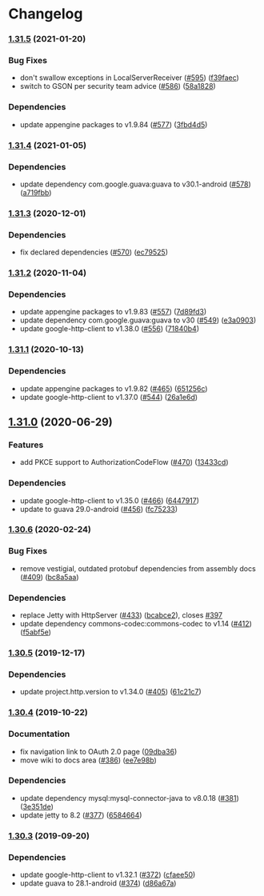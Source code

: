 # Changelog

### [1.31.5](https://www.github.com/googleapis/google-oauth-java-client/compare/v1.31.4...v1.31.5) (2021-01-20)


### Bug Fixes

* don't swallow exceptions in LocalServerReceiver ([#595](https://www.github.com/googleapis/google-oauth-java-client/issues/595)) ([f39faec](https://www.github.com/googleapis/google-oauth-java-client/commit/f39faec9980fa65602a216fbf34555b744139443))
* switch to GSON per security team advice ([#586](https://www.github.com/googleapis/google-oauth-java-client/issues/586)) ([58a1828](https://www.github.com/googleapis/google-oauth-java-client/commit/58a1828e8e291c59494893b2632c294dffe98b23))


### Dependencies

* update appengine packages to v1.9.84 ([#577](https://www.github.com/googleapis/google-oauth-java-client/issues/577)) ([3fbd4d5](https://www.github.com/googleapis/google-oauth-java-client/commit/3fbd4d5205215447969adb7fa93a46f309eed4a5))

### [1.31.4](https://www.github.com/googleapis/google-oauth-java-client/compare/v1.31.3...v1.31.4) (2021-01-05)


### Dependencies

* update dependency com.google.guava:guava to v30.1-android ([#578](https://www.github.com/googleapis/google-oauth-java-client/issues/578)) ([a719fbb](https://www.github.com/googleapis/google-oauth-java-client/commit/a719fbb03701938aac125f456153433e41b69393))

### [1.31.3](https://www.github.com/googleapis/google-oauth-java-client/compare/v1.31.2...v1.31.3) (2020-12-01)


### Dependencies

* fix declared dependencies ([#570](https://www.github.com/googleapis/google-oauth-java-client/issues/570)) ([ec79525](https://www.github.com/googleapis/google-oauth-java-client/commit/ec79525da8bc50d4cb641a87c186a5870a61afd4))

### [1.31.2](https://www.github.com/googleapis/google-oauth-java-client/compare/v1.31.1...v1.31.2) (2020-11-04)


### Dependencies

* update appengine packages to v1.9.83 ([#557](https://www.github.com/googleapis/google-oauth-java-client/issues/557)) ([7d89fd3](https://www.github.com/googleapis/google-oauth-java-client/commit/7d89fd36810e5c29073e0ab571e7e433d4473996))
* update dependency com.google.guava:guava to v30 ([#549](https://www.github.com/googleapis/google-oauth-java-client/issues/549)) ([e3a0903](https://www.github.com/googleapis/google-oauth-java-client/commit/e3a0903fc405ea6fa86e62032dfb2a9fc9a23d1f))
* update google-http-client to v1.38.0 ([#556](https://www.github.com/googleapis/google-oauth-java-client/issues/556)) ([71840b4](https://www.github.com/googleapis/google-oauth-java-client/commit/71840b44348f70f9c1e226f51aae3761d71dc341))

### [1.31.1](https://www.github.com/googleapis/google-oauth-java-client/compare/v1.31.0...v1.31.1) (2020-10-13)


### Dependencies

* update appengine packages to v1.9.82 ([#465](https://www.github.com/googleapis/google-oauth-java-client/issues/465)) ([651256c](https://www.github.com/googleapis/google-oauth-java-client/commit/651256caaaa0f760c6e098d6dae10b0c939564d4))
* update google-http-client to v1.37.0 ([#544](https://www.github.com/googleapis/google-oauth-java-client/issues/544)) ([26a1e6d](https://www.github.com/googleapis/google-oauth-java-client/commit/26a1e6d17f984cc6c3d5a9d7dbfe984eda2c27bd))

## [1.31.0](https://www.github.com/googleapis/google-oauth-java-client/compare/v1.30.6...v1.31.0) (2020-06-29)


### Features

* add PKCE support to AuthorizationCodeFlow ([#470](https://www.github.com/googleapis/google-oauth-java-client/issues/470)) ([13433cd](https://www.github.com/googleapis/google-oauth-java-client/commit/13433cd7dd06267fc261f0b1d4764f8e3432c824))


### Dependencies

* update google-http-client to v1.35.0 ([#466](https://www.github.com/googleapis/google-oauth-java-client/issues/466)) ([6447917](https://www.github.com/googleapis/google-oauth-java-client/commit/6447917c657a5ae4267afbab74dfdb890bbfbf28))
* update to guava 29.0-android ([#456](https://www.github.com/googleapis/google-oauth-java-client/issues/456)) ([fc75233](https://www.github.com/googleapis/google-oauth-java-client/commit/fc752336af9cbdb9b2ed816a63d7bd3d8d1e2778))

### [1.30.6](https://www.github.com/googleapis/google-oauth-java-client/compare/v1.30.5...v1.30.6) (2020-02-24)


### Bug Fixes

* remove vestigial, outdated protobuf dependencies from assembly docs ([#409](https://www.github.com/googleapis/google-oauth-java-client/issues/409)) ([bc8a5aa](https://www.github.com/googleapis/google-oauth-java-client/commit/bc8a5aa3745b414bea035d9dad66882be7ad6311))


### Dependencies

* replace Jetty with HttpServer ([#433](https://www.github.com/googleapis/google-oauth-java-client/issues/433)) ([bcabce2](https://www.github.com/googleapis/google-oauth-java-client/commit/bcabce25df8b7dc9d3d0edfca009d47a465d1af3)), closes [#397](https://www.github.com/googleapis/google-oauth-java-client/issues/397)
* update dependency commons-codec:commons-codec to v1.14 ([#412](https://www.github.com/googleapis/google-oauth-java-client/issues/412)) ([f5abf5e](https://www.github.com/googleapis/google-oauth-java-client/commit/f5abf5e00b9785f48fdea55a9d993565c66af61a))

### [1.30.5](https://www.github.com/googleapis/google-oauth-java-client/compare/v1.30.4...v1.30.5) (2019-12-17)


### Dependencies

* update project.http.version to v1.34.0 ([#405](https://www.github.com/googleapis/google-oauth-java-client/issues/405)) ([61c21c7](https://www.github.com/googleapis/google-oauth-java-client/commit/61c21c7f6be6aca8285e3fedf1edab9a0faf3570))

### [1.30.4](https://www.github.com/googleapis/google-oauth-java-client/compare/v1.30.3...v1.30.4) (2019-10-22)


### Documentation

* fix navigation link to OAuth 2.0 page ([09dba36](https://www.github.com/googleapis/google-oauth-java-client/commit/09dba36c4166fd1a062cc75e8688cd933c30f21d))
* move wiki to docs area ([#386](https://www.github.com/googleapis/google-oauth-java-client/issues/386)) ([ee7e98b](https://www.github.com/googleapis/google-oauth-java-client/commit/ee7e98b187251f1031863ad02790bf37a65b5691))


### Dependencies

* update dependency mysql:mysql-connector-java to v8.0.18 ([#381](https://www.github.com/googleapis/google-oauth-java-client/issues/381)) ([3e351de](https://www.github.com/googleapis/google-oauth-java-client/commit/3e351de3fb9a70a9174d06970b60d2387955e196))
* update jetty to 8.2 ([#377](https://www.github.com/googleapis/google-oauth-java-client/issues/377)) ([6584664](https://www.github.com/googleapis/google-oauth-java-client/commit/658466473c4f016c356e3647234e19c9166fcaec))

### [1.30.3](https://www.github.com/googleapis/google-oauth-java-client/compare/v1.30.2...v1.30.3) (2019-09-20)


### Dependencies

* update google-http-client to v1.32.1 ([#372](https://www.github.com/googleapis/google-oauth-java-client/issues/372)) ([cfaee50](https://www.github.com/googleapis/google-oauth-java-client/commit/cfaee50))
* update guava to 28.1-android ([#374](https://www.github.com/googleapis/google-oauth-java-client/issues/374)) ([d86a67a](https://www.github.com/googleapis/google-oauth-java-client/commit/d86a67a))
